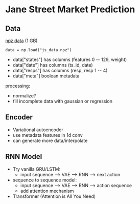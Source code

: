 # Jane Street Market Prediction

## Data
[npz data](https://drive.google.com/file/d/17zcBLQxuWv_vQFJj8ZmRLJcO6w2xNe65/view?usp=sharing) (1 GB)

`data = np.load("js_data.npz")`
* data["states"] has columns (features 0 -- 129, weight)
* data["date"] has columns (ts_id, date)
* data["resps"] has columns (resp, resp 1 -- 4)
* data["meta"] boolean metadata

processing:
* normalize?
* fill incomplete data with gaussian or regression

## Encoder
* Variational autoencoder
* use metadata features in 1d conv
* can generate more data/interpolate

## RNN Model
* Try vanilla GRU/LSTM:
    + input sequence --> VAE --> RNN --> next action 
* sequence to sequence model:
    + input sequence --> VAE --> RNN --> action sequence 
    + add attention mechanism
* Transformer (Attention is All You Need)

